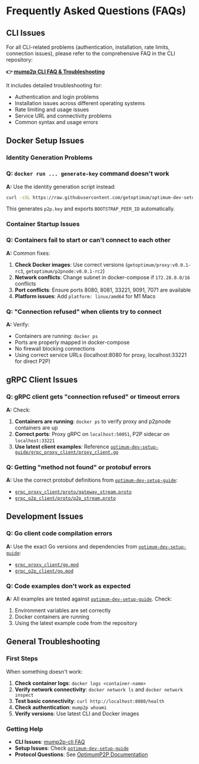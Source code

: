 # Frequently Asked Questions (FAQs)

## CLI Issues

For all CLI-related problems (authentication, installation, rate limits, connection issues), please refer to the comprehensive FAQ in the CLI repository:

**👉 [mump2p CLI FAQ & Troubleshooting](https://github.com/getoptimum/mump2p-cli#faq---common-issues--troubleshooting)**

It includes detailed troubleshooting for:

* Authentication and login problems
* Installation issues across different operating systems  
* Rate limiting and usage issues
* Service URL and connectivity problems
* Common syntax and usage errors

## Docker Setup Issues

### Identity Generation Problems

### Q: `docker run ... generate-key` command doesn't work

**A:** Use the identity generation script instead:

```bash
curl -sSL https://raw.githubusercontent.com/getoptimum/optimum-dev-setup-guide/main/script/generate-identity.sh | bash
```

This generates `p2p.key` and exports `BOOTSTRAP_PEER_ID` automatically.

### Container Startup Issues

### Q: Containers fail to start or can't connect to each other

**A:** Common fixes:

1. **Check Docker images**: Use correct versions (`getoptimum/proxy:v0.0.1-rc3`, `getoptimum/p2pnode:v0.0.1-rc2`)
2. **Network conflicts**: Change subnet in docker-compose if `172.28.0.0/16` conflicts
3. **Port conflicts**: Ensure ports 8080, 8081, 33221, 9091, 7071 are available
4. **Platform issues**: Add `platform: linux/amd64` for M1 Macs

### Q: "Connection refused" when clients try to connect

**A:** Verify:

* Containers are running: `docker ps`
* Ports are properly mapped in docker-compose
* No firewall blocking connections
* Using correct service URLs (localhost:8080 for proxy, localhost:33221 for direct P2P)


## gRPC Client Issues

### Q: gRPC client gets "connection refused" or timeout errors

**A:** Check:

1. **Containers are running**: `docker ps` to verify proxy and p2pnode containers are up
2. **Correct ports**: Proxy gRPC on `localhost:50051`, P2P sidecar on `localhost:33221`
3. **Use latest client examples**: Reference [`optimum-dev-setup-guide/grpc_proxy_client/proxy_client.go`](https://github.com/getoptimum/optimum-dev-setup-guide/blob/main/grpc_proxy_client/proxy_client.go)

### Q: Getting "method not found" or protobuf errors

**A:** Use the correct protobuf definitions from [`optimum-dev-setup-guide`](https://github.com/getoptimum/optimum-dev-setup-guide):

* [`grpc_proxy_client/proto/gateway_stream.proto`](https://github.com/getoptimum/optimum-dev-setup-guide/blob/main/grpc_proxy_client/proto/gateway_stream.proto)
* [`grpc_p2p_client/proto/p2p_stream.proto`](https://github.com/getoptimum/optimum-dev-setup-guide/blob/main/grpc_p2p_client/proto/p2p_stream.proto)



## Development Issues

### Q: Go client code compilation errors

**A:** Use the exact Go versions and dependencies from [`optimum-dev-setup-guide`](https://github.com/getoptimum/optimum-dev-setup-guide):

* [`grpc_proxy_client/go.mod`](https://github.com/getoptimum/optimum-dev-setup-guide/blob/main/grpc_proxy_client/go.mod)
* [`grpc_p2p_client/go.mod`](https://github.com/getoptimum/optimum-dev-setup-guide/blob/main/grpc_p2p_client/go.mod)

### Q: Code examples don't work as expected

**A:** All examples are tested against [`optimum-dev-setup-guide`](https://github.com/getoptimum/optimum-dev-setup-guide). Check:

1. Environment variables are set correctly  
2. Docker containers are running
3. Using the latest example code from the repository

## General Troubleshooting

### First Steps

When something doesn't work:

1. **Check container logs**: `docker logs <container-name>`
2. **Verify network connectivity**: `docker network ls` and `docker network inspect`
3. **Test basic connectivity**: `curl http://localhost:8080/health`
4. **Check authentication**: `mump2p whoami`
5. **Verify versions**: Use latest CLI and Docker images

### Getting Help

* **CLI Issues**: [mump2p-cli FAQ](https://github.com/getoptimum/mump2p-cli#faq---common-issues--troubleshooting)
* **Setup Issues**: Check [`optimum-dev-setup-guide`](https://github.com/getoptimum/optimum-dev-setup-guide)
* **Protocol Questions**: See [OptimumP2P Documentation](./p2p.md)
